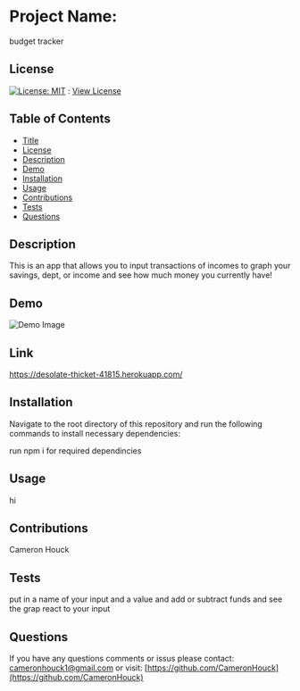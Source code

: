 # Project Name:
  
budget tracker
  
## License
  
[![License: MIT](https://img.shields.io/badge/License-MIT-yellow.svg)](https://opensource.org/licenses/MIT) : [View License](https://opensource.org/licenses/MIT)
  
## Table of Contents
  
- [Title](#Project-Name)
- [License](#License)
- [Description](#Description)
- [Demo](#Demo)
- [Installation](#Installation)
- [Usage](#Usage)
- [Contributions](#Contributions)
- [Tests](#Tests)
- [Questions](#Questions)
  
## Description

This is an app that allows you to input transactions of incomes to graph your savings, dept, or income and see how much money you currently have!

## Demo

![Demo Image](https://media.discordapp.net/attachments/859613358461419570/864508026908442665/unknown.png?width=602&height=524)

## Link

https://desolate-thicket-41815.herokuapp.com/
  
## Installation
  
Navigate to the root directory of this repository and run the following commands to install necessary dependencies:
  
run npm i for required dependincies
  
## Usage
  
hi
  
## Contributions 
  
Cameron Houck
  
## Tests 
  
put in a name of your input and a value and add or subtract funds and see the grap react to your input
  
## Questions 
  
If you have any questions comments or issus please contact: cameronhouck1@gmail.com or visit: [https://github.com/CameronHouck](https://github.com/CameronHouck)